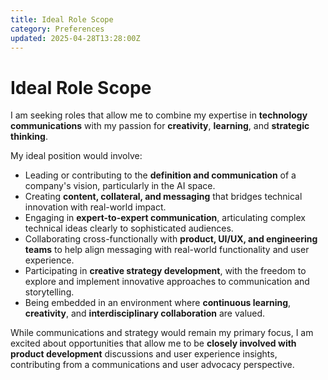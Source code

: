 ```yaml
---
title: Ideal Role Scope
category: Preferences
updated: 2025-04-28T13:28:00Z
---
```


# Ideal Role Scope

I am seeking roles that allow me to combine my expertise in **technology communications** with my passion for **creativity**, **learning**, and **strategic thinking**.

My ideal position would involve:
- Leading or contributing to the **definition and communication** of a company's vision, particularly in the AI space.
- Creating **content, collateral, and messaging** that bridges technical innovation with real-world impact.
- Engaging in **expert-to-expert communication**, articulating complex technical ideas clearly to sophisticated audiences.
- Collaborating cross-functionally with **product, UI/UX, and engineering teams** to help align messaging with real-world functionality and user experience.
- Participating in **creative strategy development**, with the freedom to explore and implement innovative approaches to communication and storytelling.
- Being embedded in an environment where **continuous learning**, **creativity**, and **interdisciplinary collaboration** are valued.

While communications and strategy would remain my primary focus, I am excited about opportunities that allow me to be **closely involved with product development** discussions and user experience insights, contributing from a communications and user advocacy perspective.
